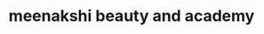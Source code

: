 ---
title: "meenakshi beauty and academy"
url: /raipur/meenakshi-beauty-and-academy/
shop: beauty
---